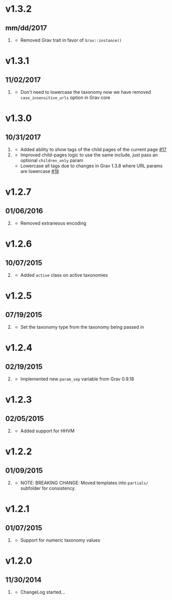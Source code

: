 # v1.3.2
## mm/dd/2017

1. [](#improved)
    * Removed Grav trait in favor of `Grav::instance()`

# v1.3.1
## 11/02/2017

1. [](#bugfix)
    * Don't need to lowercase the taxonomy now we have removed `case_insensitive_urls` option in Grav core

# v1.3.0
## 10/31/2017

1. [](#new)
    * Added ability to show tags of the child pages of the current page [#17](https://github.com/getgrav/grav-plugin-taxonomylist/pull/17)
1. [](#improved)
    * Improved child-pages logic to use the same include, just pass an optional `children_only` param
    * Lowercase all tags due to changes in Grav 1.3.8 where URL params are lowercase [#18](https://github.com/getgrav/grav-plugin-taxonomylist/issues/18) 

# v1.2.7
## 01/06/2016

2. [](#improved)
    * Removed extraneous encoding

# v1.2.6
## 10/07/2015

2. [](#improved)
    * Added `active` class on active taxonomies

# v1.2.5
## 07/19/2015

2. [](#improved)
    * Set the taxonomy type from the taxonomy being passed in

# v1.2.4
## 02/19/2015

2. [](#improved)
    * Implemented new `param_sep` variable from Grav 0.9.18

# v1.2.3
## 02/05/2015

2. [](#improved)
    * Added support for HHVM

# v1.2.2
## 01/09/2015

2. [](#improved)
    * NOTE: BREAKING CHANGE: Moved templates into `partials/` subfolder for consistency.

# v1.2.1
## 01/07/2015

1. [](#bugfix)
    * Support for numeric taxonomy values

# v1.2.0
## 11/30/2014

1. [](#new)
    * ChangeLog started...
